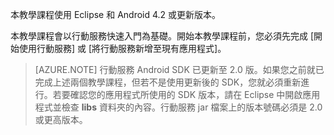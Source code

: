 ﻿本教學課程使用 Eclipse 和 Android 4.2 或更新版本。 

本教學課程會以行動服務快速入門為基礎。開始本教學課程前，您必須先完成 [開始使用行動服務] 或 [將行動服務新增至現有應用程式]。

>[AZURE.NOTE] 行動服務 Android SDK 已更新至 2.0 版。如果您之前就已完成上述兩個教學課程，但若不是使用更新後的 SDK，您就必須重新進行。若要確認您的應用程式所使用的 SDK 版本，請在 Eclipse 中開啟應用程式並檢查 **libs** 資料夾的內容。行動服務 jar 檔案上的版本號碼必須是 2.0 或更高版本。
<!--HONumber=42-->
